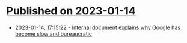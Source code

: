 # [Published on 2023-01-14](index.md)

* [2023-01-14, 17:15:22](https://news.ycombinator.com/item?id=34381884) - [Internal document explains why Google has become slow and bureaucratic](https://www.businessinsider.com/google-document-bureaucracy-slime-mold-staff-frustration-2023-1)
